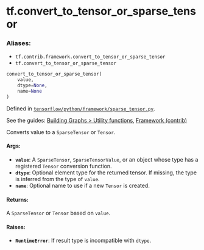 <div itemscope itemtype="http://developers.google.com/ReferenceObject">
<meta itemprop="name" content="tf.convert_to_tensor_or_sparse_tensor" />
</div>

# tf.convert_to_tensor_or_sparse_tensor

### Aliases:

* `tf.contrib.framework.convert_to_tensor_or_sparse_tensor`
* `tf.convert_to_tensor_or_sparse_tensor`

``` python
convert_to_tensor_or_sparse_tensor(
    value,
    dtype=None,
    name=None
)
```



Defined in [`tensorflow/python/framework/sparse_tensor.py`](https://www.tensorflow.org/code/tensorflow/python/framework/sparse_tensor.py).

See the guides: [Building Graphs > Utility functions](../../../api_guides/python/framework.md#Utility_functions), [Framework (contrib)](../../../api_guides/python/contrib.framework.md)

Converts value to a `SparseTensor` or `Tensor`.

#### Args:

* <b>`value`</b>: A `SparseTensor`, `SparseTensorValue`, or an object whose type has a
    registered `Tensor` conversion function.
* <b>`dtype`</b>: Optional element type for the returned tensor. If missing, the
    type is inferred from the type of `value`.
* <b>`name`</b>: Optional name to use if a new `Tensor` is created.


#### Returns:

A `SparseTensor` or `Tensor` based on `value`.


#### Raises:

* <b>`RuntimeError`</b>: If result type is incompatible with `dtype`.